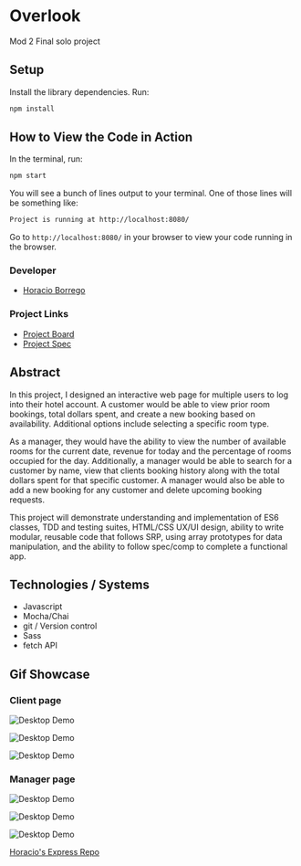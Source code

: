# Overlook
Mod 2 Final solo project

## Setup

Install the library dependencies. Run:

```bash
npm install
```

## How to View the Code in Action

In the terminal, run:

```bash
npm start
```

You will see a bunch of lines output to your terminal. One of those lines will be something like:

```bash
Project is running at http://localhost:8080/
```

Go to `http://localhost:8080/` in your browser to view your code running in the browser.

### Developer
- [Horacio Borrego](https://github.com/H-Bo214)

### Project Links

- [Project Board](https://github.com/H-Bo214/overlook/projects/1)
- [Project Spec](https://frontend.turing.io/projects/overlook.html)

## Abstract 
In this project, I designed an interactive web page for multiple users to log into their hotel account. A customer would be able to view prior room bookings, total dollars spent, and create a new booking based on availability. Additional options include selecting a specific room type.

As a manager, they would have the ability to view the number of available rooms for the current date, revenue for today and the percentage of rooms occupied for the day. Additionally, a manager would be able to search for a customer by name, view that clients booking history along with the total dollars spent for that specific customer.  A manager would also be able to add a new booking for any customer and delete upcoming booking requests.

This project will demonstrate understanding and implementation of ES6 classes, TDD and testing suites, HTML/CSS UX/UI design, ability to write modular, reusable code that follows SRP, using array prototypes for data manipulation, and the ability to follow spec/comp to complete a functional app.

## Technologies / Systems
- Javascript
- Mocha/Chai
- git / Version control
- Sass
- fetch API

## Gif Showcase

### Client page

![Desktop Demo](https://media.giphy.com/media/XEDGUC2OcSBVHwUjzA/giphy.gif)</br>

![Desktop Demo](https://media.giphy.com/media/W6jIXf0YY1TmdHtJV7/giphy.gif)</br>

![Desktop Demo](https://media.giphy.com/media/VCPsJj1ewjrNY6g5AK/giphy.gif)</br>


### Manager page

![Desktop Demo](https://media.giphy.com/media/cmAy5ywIZI3UtQub9i/giphy.gif)</br>

![Desktop Demo](https://media.giphy.com/media/RfpYx1eGa7A9Mo1xYW/giphy.gif)</br>

![Desktop Demo](https://media.giphy.com/media/lpygXQb31b22TufEug/giphy.gif)</br>


[Horacio's Express Repo](https://github.com/H-Bo214/video-games)
